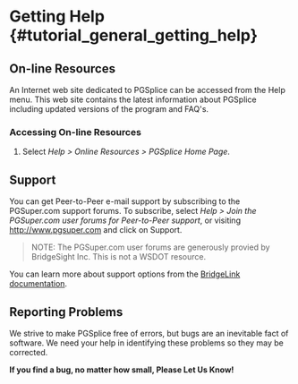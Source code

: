 Getting Help {#tutorial_general_getting_help}
==============================

On-line Resources
-----------------------
An Internet web site dedicated to PGSplice can be accessed from the Help menu. This web site contains the latest information about PGSplice including updated versions of the program and FAQ's.

### Accessing On-line Resources ###
1. Select *Help > Online Resources > PGSplice Home Page*.

Support
-------
You can get Peer-to-Peer e-mail support by subscribing to the PGSuper.com support forums. To subscribe, select *Help > Join the PGSuper.com user forums for Peer-to-Peer support*, or visiting http://www.pgsuper.com and click on Support.

> NOTE: The PGSuper.com user forums are generously provied by BridgeSight Inc. This is not a WSDOT resource.

You can learn more about support options from the [BridgeLink documentation](http://www.wsdot.wa.gov/eesc/bridge/software/Documentation/BridgeLink/1.0/).

Reporting Problems
-------------------
We strive to make PGSplice free of errors, but bugs are an inevitable fact of software. We need your help in identifying these problems so they may be corrected.

**If you find a bug, no matter how small, Please Let Us Know!**

